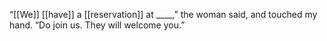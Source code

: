 “[[We]] [[have]] a [[reservation]] at ____,” the woman said, and touched my hand. “Do join us. They will welcome you.”  